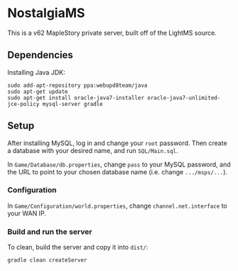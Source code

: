 # NostalgiaMS

This is a v62 MapleStory private server, built off of the LightMS source.

## Dependencies

Installing Java JDK:

```
sudo add-apt-repository ppa:webupd8team/java
sudo apt-get update
sudo apt-get install oracle-java7-installer oracle-java7-unlimited-jce-policy mysql-server gradle
```

## Setup

After installing MySQL, log in and change your `root` password. Then create a database with your desired name, and run `SQL/Main.sql`.

In `Game/Database/db.properties`, change `pass` to your MySQL password, and the URL to point to your chosen database name (i.e. change `.../msps/...`).

### Configuration

In `Game/Configuration/world.properties`, change `channel.net.interface` to your WAN IP.

### Build and run the server

To clean, build the server and copy it into `dist/`:

```
gradle clean createServer
```

